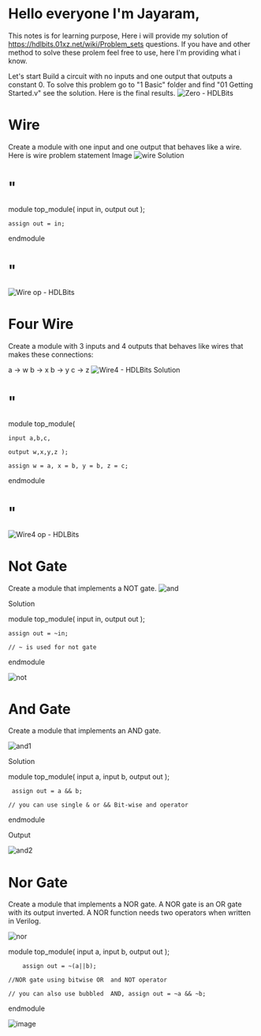 # Hello everyone I'm Jayaram,
This notes is for learning purpose, Here i will provide my solution of https://hdlbits.01xz.net/wiki/Problem_sets questions. If you have and other method to solve these prolem feel free to use, here I'm providing what i know.

Let's start
Build a circuit with no inputs and one output that outputs a constant 0.
To solve this problem go to "1 Basic" folder and find "01 Getting Started.v" see the solution.
Here is the final results.
![Zero - HDLBits](https://github.com/user-attachments/assets/b26dedc6-c55e-4353-a862-71ae1e4c12f1)

# Wire
Create a module with one input and one output that behaves like a wire.
Here is wire problem statement Image
![wire](https://github.com/user-attachments/assets/a19ea485-99ce-4bde-a72a-b21c9b28bf50)
Solution
# "
module top_module( input in, output out );
    
    assign out = in;

endmodule
# "
![Wire op - HDLBits](https://github.com/user-attachments/assets/1ce747f5-48f4-4231-b069-25c7fc0287e0)

# Four Wire
Create a module with 3 inputs and 4 outputs that behaves like wires that makes these connections:

a -> w
b -> x
b -> y
c -> z
![Wire4 - HDLBits](https://github.com/user-attachments/assets/2d826d5b-7a48-4224-8e74-b37ee3fcab0d)
Solution
# "
module top_module( 

    input a,b,c,
    
    output w,x,y,z );
    
    assign w = a, x = b, y = b, z = c;

endmodule

# "
![Wire4 op - HDLBits](https://github.com/user-attachments/assets/7d643aab-20e7-4e26-8b23-4bc1715f6b02)

# Not Gate
Create a module that implements a NOT gate.
![and](https://github.com/user-attachments/assets/1e1d7648-ab5a-4c7a-a417-6bba563367cc)

Solution

module top_module( input in, output out );
    
    assign out = ~in;
    
    // ~ is used for not gate

endmodule

![not](https://github.com/user-attachments/assets/0b21a3e3-0b4a-4adf-a7af-88a2896de34e)

# And Gate

Create a module that implements an AND gate.

![and1](https://github.com/user-attachments/assets/81e49557-873d-4fab-a97e-deeea062d0a5)

Solution

module top_module( 
    input a, 
    input b, 
    output out );
    
     assign out = a && b;
    
    // you can use single & or && Bit-wise and operator

endmodule

Output

![and2](https://github.com/user-attachments/assets/02c76e91-f597-43ba-bbb9-b2dd525fcf5f)

# Nor Gate

Create a module that implements a NOR gate. A NOR gate is an OR gate with its output inverted. A NOR function needs two operators when written in Verilog.

![nor](https://github.com/user-attachments/assets/4b2211d5-67a5-4822-b11e-8b877dd2e3a1)

module top_module( 
    input a, 
    input b, 
    output out );
    
        assign out = ~(a||b);
    
    //NOR gate using bitwise OR  and NOT operator
    
    // you can also use bubbled  AND, assign out = ~a && ~b;

endmodule

![image](https://github.com/user-attachments/assets/348e7d43-ec6c-482b-a031-f8c822be6cc1)

